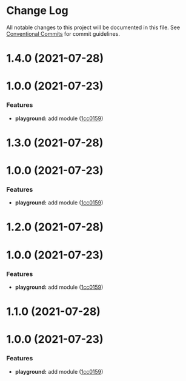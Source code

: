 # Change Log

All notable changes to this project will be documented in this file.
See [Conventional Commits](https://conventionalcommits.org) for commit guidelines.

# 1.4.0 (2021-07-28)



# 1.0.0 (2021-07-23)


### Features

* **playground:** add module ([1cc0159](https://github.com/niconiahi/vishuda/commit/1cc015994528aa1e0f6f7250f4b8c029508c8b9a))





# 1.3.0 (2021-07-28)



# 1.0.0 (2021-07-23)


### Features

* **playground:** add module ([1cc0159](https://github.com/niconiahi/vishuda/commit/1cc015994528aa1e0f6f7250f4b8c029508c8b9a))





# 1.2.0 (2021-07-28)



# 1.0.0 (2021-07-23)


### Features

* **playground:** add module ([1cc0159](https://github.com/niconiahi/vishuda/commit/1cc015994528aa1e0f6f7250f4b8c029508c8b9a))





# 1.1.0 (2021-07-28)



# 1.0.0 (2021-07-23)


### Features

* **playground:** add module ([1cc0159](https://github.com/niconiahi/vishuda/commit/1cc015994528aa1e0f6f7250f4b8c029508c8b9a))
